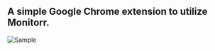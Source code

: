 ## A simple Google Chrome extension to utilize Monitorr.
![Sample](https://octodex.github.com/images/yaktocat.png)